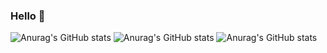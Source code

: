 ### Hello 👋

<!--
**biswarup14/biswarup14** is a ✨ _special_ ✨ repository because its `README.md` (this file) appears on your GitHub profile.

Here are some ideas to get you started:

- 🔭 I’m currently working on ...
- 🌱 I’m currently learning ...
- 👯 I’m looking to collaborate on ...
- 🤔 I’m looking for help with ...
- 💬 Ask me about ...
- 📫 How to reach me: ...
- 😄 Pronouns: ...
- ⚡ Fun fact: ...
-->
![Anurag's GitHub stats](https://github-readme-stats.vercel.app/api?username=biswarup14&hide=contribs,prs)
![Anurag's GitHub stats](https://github-readme-stats.vercel.app/api?username=biswarup14&show_icons=true)
![Anurag's GitHub stats](https://github-readme-stats.vercel.app/api?username=biswarup14&show_icons=true&theme=radical)
